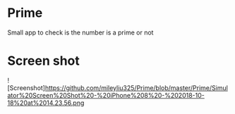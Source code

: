 # Prime
Small app to check is the number is a prime or not
# Screen shot
![Screenshot]https://github.com/mileyliu325/Prime/blob/master/Prime/Simulator%20Screen%20Shot%20-%20iPhone%208%20-%202018-10-18%20at%2014.23.56.png
